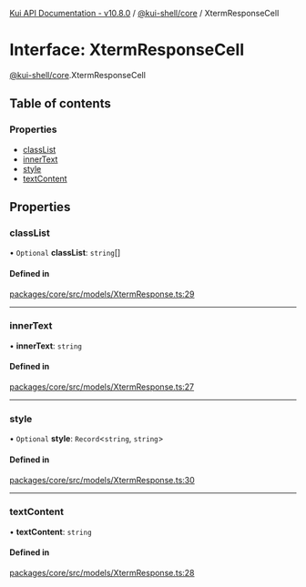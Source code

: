 [Kui API Documentation - v10.8.0](../README.md) / [@kui-shell/core](../modules/kui_shell_core.md) / XtermResponseCell

# Interface: XtermResponseCell

[@kui-shell/core](../modules/kui_shell_core.md).XtermResponseCell

## Table of contents

### Properties

- [classList](kui_shell_core.XtermResponseCell.md#classlist)
- [innerText](kui_shell_core.XtermResponseCell.md#innertext)
- [style](kui_shell_core.XtermResponseCell.md#style)
- [textContent](kui_shell_core.XtermResponseCell.md#textcontent)

## Properties

### classList

• `Optional` **classList**: `string`[]

#### Defined in

[packages/core/src/models/XtermResponse.ts:29](https://github.com/mra-ruiz/kui/blob/a3b5e3edf/packages/core/src/models/XtermResponse.ts#L29)

---

### innerText

• **innerText**: `string`

#### Defined in

[packages/core/src/models/XtermResponse.ts:27](https://github.com/mra-ruiz/kui/blob/a3b5e3edf/packages/core/src/models/XtermResponse.ts#L27)

---

### style

• `Optional` **style**: `Record`<`string`, `string`\>

#### Defined in

[packages/core/src/models/XtermResponse.ts:30](https://github.com/mra-ruiz/kui/blob/a3b5e3edf/packages/core/src/models/XtermResponse.ts#L30)

---

### textContent

• **textContent**: `string`

#### Defined in

[packages/core/src/models/XtermResponse.ts:28](https://github.com/mra-ruiz/kui/blob/a3b5e3edf/packages/core/src/models/XtermResponse.ts#L28)
